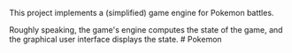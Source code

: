 This project implements a (simplified) game engine for Pokemon battles.

Roughly speaking, the game's engine computes the state of the game, and the graphical user interface displays the state. # Pokemon
